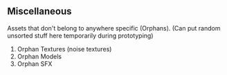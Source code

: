 ## Miscellaneous

Assets that don't belong to anywhere specific (Orphans). (Can put random unsorted stuff here temporarily during prototyping)

1. Orphan Textures (noise textures)
2. Orphan Models
3. Orphan SFX
